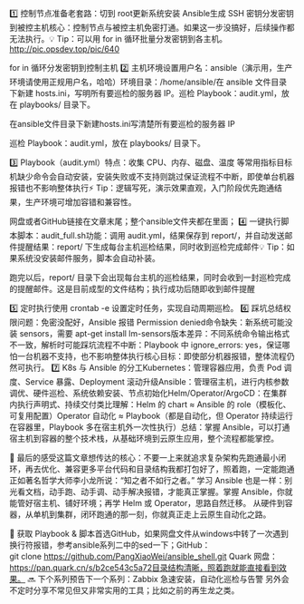 1️⃣ 控制节点准备老套路：切到 root更新系统安装 Ansible生成 SSH 密钥分发密钥到被控主机核心：控制节点与被控主机免密打通。如果这一步没搞好，后续操作都无法执行。💡 Tip：可以用 for in 循环批量分发密钥到各主机。
http://pic.opsdev.top/pic/640

for in 循环分发密钥到控制主机
2️⃣ 主机环境设置用户名：ansible（演示用，生产环境请使用正规用户名，哈哈）环境目录：/home/ansible/在 ansible 文件目录下新建 hosts.ini，写明所有要巡检的服务器 IP。巡检 Playbook：audit.yml，放在 playbooks/ 目录下。


在ansible文件目录下新建hosts.ini写清楚所有要巡检的服务器 IP

巡检 Playbook：audit.yml，放在 playbooks/ 目录下。



3️⃣ Playbook（audit.yml）特点：收集 CPU、内存、磁盘、温度 等常用指标目标机缺少命令会自动安装，安装失败或不支持则跳过保证流程不中断，即使单台机器报错也不影响整体执行⚡ Tip：逻辑写死，演示效果直观，入门阶段优先跑通结果，生产环境可增加容错和兼容性。

网盘或者GitHub链接在文章末尾；整个ansible文件夹都在里面；
4️⃣ 一键执行脚本脚本：audit_full.sh功能：调用 audit.yml，结果保存到 report/，并自动发送邮件提醒结果：report/ 下生成每台主机巡检结果，同时收到巡检完成邮件💡 Tip：如果系统没安装邮件服务，脚本会自动补装。

跑完以后，report/ 目录下会出现每台主机的巡检结果，同时会收到一封巡检完成的提醒邮件。这是目前成型的文件结构；执行成功后随即收到邮件提醒



5️⃣ 定时执行使用 crontab -e 设置定时任务，实现自动周期巡检。
6️⃣ 踩坑总结权限问题：免密没配好，Ansible 报错 Permission denied命令缺失：新系统可能没装 sensors，需要 apt-get install lm-sensors版本差异：不同系统命令输出格式不一致，解析时可能踩坑流程不中断：Playbook 中 ignore_errors: yes，保证哪怕一台机器不支持，也不影响整体执行核心目标：即使部分机器报错，整体流程仍然可执行。
7️⃣ K8s 与 Ansible 的分工Kubernetes：管理容器应用，负责 Pod 调度、Service 暴露、Deployment 滚动升级Ansible：管理宿主机，进行内核参数调优、硬件巡检、系统依赖安装、节点初始化Helm/Operator/ArgoCD：在集群内执行声明式、持续交付类比理解：Helm 的 chart ≈ Ansible 的 role（模板化、可复用配置）Operator 自动化 ≈ Playbook（都是自动化，但 Operator 持续运行在容器里，Playbook 多在宿主机外一次性执行）总结：掌握 Ansible，可以打通宿主机到容器的整个技术栈，从基础环境到云原生应用，整个流程都能掌控。

🎯 最后的感受这篇文章想传达的核心：不要一上来就追求复杂架构先跑通最小闭环，再去优化、兼容更多平台代码和目录结构我都打包好了，照着跑，一定能跑通正如著名哲学大师李小龙所说：“知之者不如行之者。”
学习 Ansible 也是一样：别光看文档，动手跑、动手调、动手解决报错，才能真正掌握。掌握 Ansible，你就能管好宿主机、铺好环境；再学 Helm 或 Operator，思路自然迁移。
从硬件到容器，从单机到集群，闭环跑通的那一刻，你就真正走上云原生自动化之路。

📂 获取 Playbook & 脚本首选GitHub，如果网盘文件从windows中转了一次遇到换行符报错，参考ansible系列二中的sed一下；GitHub：git clone https://github.com/PangXiaoWei/ansible_shell.git
Quark 网盘：https://pan.quark.cn/s/b2ce543c5a72目录结构清晰，照着跑就能直接看到效果。
🔜 下个系列预告下一个系列：Zabbix 急速安装，自动化巡检与告警
另外会不定时分享不常见但又非常实用的工具；比如之前的再生龙之类。
